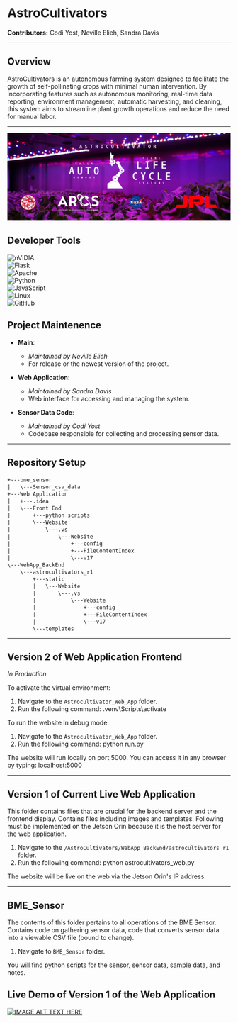 # AstroCultivators

**Contributors:** Codi Yost, Neville Elieh, Sandra Davis

---
## Overview

AstroCultivators is an autonomous farming system designed to facilitate the growth of self-pollinating crops with minimal human intervention. By incorporating features such as autonomous monitoring, real-time data reporting, environment management, automatic harvesting, and cleaning, this system aims to streamline plant growth operations and reduce the need for manual labor.

---

![Headliner image](Headliner.png)
## Developer Tools
![nVIDIA](https://img.shields.io/badge/nVIDIA-%2376B900.svg?style=for-the-badge&logo=nVIDIA&logoColor=white)  <br> 
![Flask](https://img.shields.io/badge/flask-%23000.svg?style=for-the-badge&logo=flask&logoColor=white)  <br>
![Apache](https://img.shields.io/badge/apache-%23D42029.svg?style=for-the-badge&logo=apache&logoColor=white)  <br>
![Python](https://img.shields.io/badge/python-3670A0?style=for-the-badge&logo=python&logoColor=ffdd54)  <br>
![JavaScript](https://img.shields.io/badge/javascript-%23323330.svg?style=for-the-badge&logo=javascript&logoColor=%23F7DF1E)  <br>
![Linux](https://img.shields.io/badge/Linux-FCC624?style=for-the-badge&logo=linux&logoColor=black)  <br>
![GitHub](https://img.shields.io/badge/github-%23121011.svg?style=for-the-badge&logo=github&logoColor=white)  <br>

## Project Maintenence

- **Main**:
  - *Maintained by Neville Elieh*
  - For release or the newest version of the project.

- **Web Application**:
  - *Maintained by Sandra Davis*
  - Web interface for accessing and managing the system.

- **Sensor Data Code**:
  - *Maintained by Codi Yost*
  - Codebase responsible for collecting and processing sensor data.

--- 

## Repository Setup  
```+---.vscode
+---bme_sensor
|   \---Sensor_csv_data
+---Web Application
|   +---.idea
|   \---Front End
|       +---python scripts
|       \---Website
|           \---.vs
|               \---Website
|                   +---config
|                   +---FileContentIndex
|                   \---v17
\---WebApp_BackEnd
    \---astrocultivators_r1
        +---static
        |   \---Website
        |       \---.vs
        |           \---Website
        |               +---config
        |               +---FileContentIndex
        |               \---v17
        \---templates
```

---

## Version 2 of Web Application Frontend
*In Production*

To activate the virtual environment:

1. Navigate to the `Astrocultivator_Web_App` folder.
2. Run the following command:
.venv\Scripts\activate


To run the website in debug mode:

1. Navigate to the `Astrocultivator_Web_App` folder.
2. Run the following command:
python run.py

The website will run locally on port 5000. You can access it in any browser by typing:
localhost:5000

---
## Version 1 of Current Live Web Application

This folder contains files that are crucial for the backend server and the frontend display. Contains files including images and templates. Following must be implemented on the Jetson Orin because it is the host server for the web application.

1. Navigate to the `/AstroCultivators/WebApp_BackEnd/astrocultivators_r1` folder.
2. Run the following command:
   python astrocultivators_web.py

The website will be live on the web via the Jetson Orin's IP address.

---
## BME_Sensor
The contents of this folder pertains to all operations of the BME Sensor. Contains code on gathering sensor data, code that converts sensor data into a viewable CSV file (bound to change).

   1. Navigate to `BME_Sensor` folder.
        
   You will find python scripts for the sensor, sensor data, sample data, and notes.

## Live Demo of Version 1 of the Web Application
[![IMAGE ALT TEXT HERE](https://img.youtube.com/vi/RhembzzXALg/0.jpg)](https://www.youtube.com/watch?v=RhembzzXALg)

